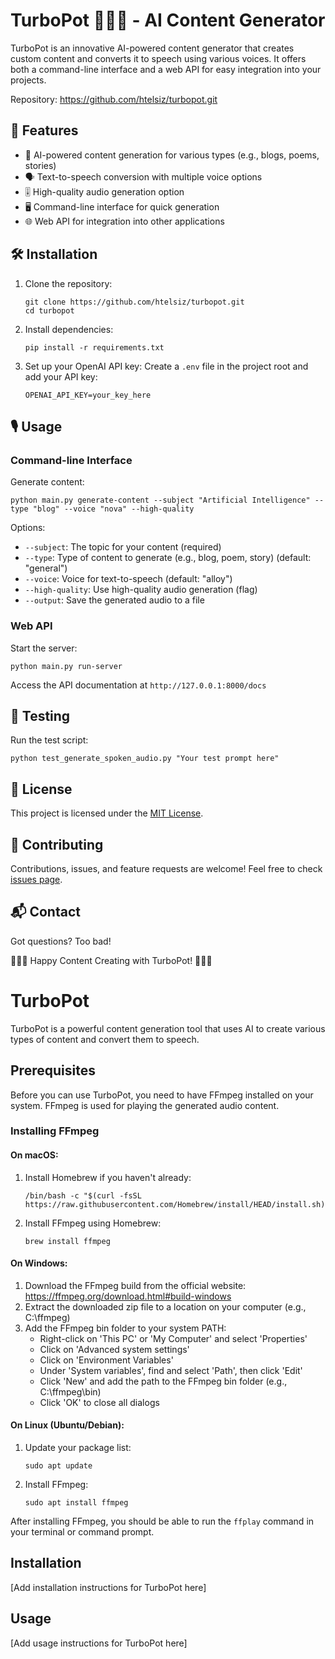 # TurboPot 🐌💯🔥 - AI Content Generator

TurboPot is an innovative AI-powered content generator that creates custom content and converts it to speech using various voices. It offers both a command-line interface and a web API for easy integration into your projects.

Repository: https://github.com/htelsiz/turbopot.git

## 🚀 Features

- 📝 AI-powered content generation for various types (e.g., blogs, poems, stories)
- 🗣️ Text-to-speech conversion with multiple voice options
- 🎚️ High-quality audio generation option
- 🖥️ Command-line interface for quick generation
- 🌐 Web API for integration into other applications

## 🛠️ Installation

1. Clone the repository:
   ```
   git clone https://github.com/htelsiz/turbopot.git
   cd turbopot
   ```

2. Install dependencies:
   ```
   pip install -r requirements.txt
   ```

3. Set up your OpenAI API key:
   Create a `.env` file in the project root and add your API key:
   ```
   OPENAI_API_KEY=your_key_here
   ```

## 🎙️ Usage

### Command-line Interface

Generate content:
```
python main.py generate-content --subject "Artificial Intelligence" --type "blog" --voice "nova" --high-quality
```

Options:
- `--subject`: The topic for your content (required)
- `--type`: Type of content to generate (e.g., blog, poem, story) (default: "general")
- `--voice`: Voice for text-to-speech (default: "alloy")
- `--high-quality`: Use high-quality audio generation (flag)
- `--output`: Save the generated audio to a file

### Web API

Start the server:
```
python main.py run-server
```

Access the API documentation at `http://127.0.0.1:8000/docs`

## 🧪 Testing

Run the test script:
```
python test_generate_spoken_audio.py "Your test prompt here"
```

## 📄 License

This project is licensed under the [MIT License](LICENSE).

## 🤝 Contributing

Contributions, issues, and feature requests are welcome! Feel free to check [issues page](https://github.com/yourusername/turbopot/issues).

## 📬 Contact

Got questions? Too bad!

🐌💯🔥 Happy Content Creating with TurboPot! 🐌💯🔥
# TurboPot

TurboPot is a powerful content generation tool that uses AI to create various types of content and convert them to speech.

## Prerequisites

Before you can use TurboPot, you need to have FFmpeg installed on your system. FFmpeg is used for playing the generated audio content.

### Installing FFmpeg

#### On macOS:

1. Install Homebrew if you haven't already:
   ```
   /bin/bash -c "$(curl -fsSL https://raw.githubusercontent.com/Homebrew/install/HEAD/install.sh)"
   ```
2. Install FFmpeg using Homebrew:
   ```
   brew install ffmpeg
   ```

#### On Windows:

1. Download the FFmpeg build from the official website: https://ffmpeg.org/download.html#build-windows
2. Extract the downloaded zip file to a location on your computer (e.g., C:\ffmpeg)
3. Add the FFmpeg bin folder to your system PATH:
   - Right-click on 'This PC' or 'My Computer' and select 'Properties'
   - Click on 'Advanced system settings'
   - Click on 'Environment Variables'
   - Under 'System variables', find and select 'Path', then click 'Edit'
   - Click 'New' and add the path to the FFmpeg bin folder (e.g., C:\ffmpeg\bin)
   - Click 'OK' to close all dialogs

#### On Linux (Ubuntu/Debian):

1. Update your package list:
   ```
   sudo apt update
   ```
2. Install FFmpeg:
   ```
   sudo apt install ffmpeg
   ```

After installing FFmpeg, you should be able to run the `ffplay` command in your terminal or command prompt.

## Installation

[Add installation instructions for TurboPot here]

## Usage

[Add usage instructions for TurboPot here]
